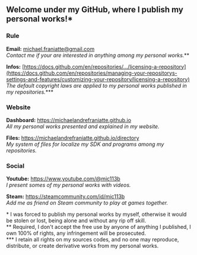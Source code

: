 ﻿  
  
## Welcome under my GitHub, where I publish my personal works!\*  
  
  
### Rule  
  
**Email:** michael.franiatte@gmail.com  
*Contact me if your are interested in anything among my personal works.*\**  
  
**Infos:** [https://docs.github.com/en/repositories/.../licensing-a-repository](https://docs.github.com/en/repositories/managing-your-repositorys-settings-and-features/customizing-your-repository/licensing-a-repository)  
*The default copyright laws are applied to my personal works published in my repositories.*\***  
  
  
### Website  
  
**Dashboard:** https://michaelandrefraniatte.github.io  
*All my personal works presented and explained in my website.*  
  
**Files:** https://michaelandrefraniatte.github.io/directory  
*My system of files for localize my SDK and programs among my repositories.*  
  
  
### Social  
  
**Youtube:** https://www.youtube.com/@mic113b  
*I present somes of my personal works with videos.*  
  
**Steam:** https://steamcommunity.com/id/mic113b  
*Add me as friend on Steam community to play at games together.*  
  
  
  
\* I was forced to publish my personal works by myself, otherwise it would be stolen or lost, being alone and without any rip off skill.  
\** Required, I don't accept the free use by anyone of anything I published, I own 100% of rights, any infringement will be prosecuted.  
\*** I retain all rights on my sources codes, and no one may reproduce, distribute, or create derivative works from my personal works.  
  
  